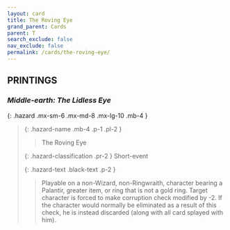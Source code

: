 ```yaml
---
layout: card
title: The Roving Eye
grand_parent: Cards
parent: T
search_exclude: false
nav_exclude: false
permalink: /cards/the-roving-eye/
---
```


## PRINTINGS


### _Middle-earth: The Lidless Eye_

{: .hazard .mx-sm-6 .mx-md-8 .mx-lg-10 .mb-4 }
> {: .hazard-name .mb-4 .p-1 .pl-2 }
> > <div class="hazard-mp"></div>
> > <div class="card-name">The Roving Eye</div>
>
> {: .hazard-classification .pr-2 }
> Short-event
>
> {: .hazard-text .black-text .p-2 }
> > Playable on a non-Wizard, non-Ringwraith, character bearing a Palantir, greater item, or ring that is not a gold ring. Target character is forced to make corruption check modified by -2. If the character would normally be eliminated as a result of this check, he is instead discarded (along with all card splayed with him). 
>
